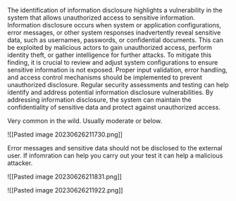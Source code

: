The identification of information disclosure highlights a vulnerability in the system that allows unauthorized access to sensitive information. Information disclosure occurs when system or application configurations, error messages, or other system responses inadvertently reveal sensitive data, such as usernames, passwords, or confidential documents. This can be exploited by malicious actors to gain unauthorized access, perform identity theft, or gather intelligence for further attacks. To mitigate this finding, it is crucial to review and adjust system configurations to ensure sensitive information is not exposed. Proper input validation, error handling, and access control mechanisms should be implemented to prevent unauthorized disclosure. Regular security assessments and testing can help identify and address potential information disclosure vulnerabilities. By addressing information disclosure, the system can maintain the confidentiality of sensitive data and protect against unauthorized access.

Very common in the wild. Usually moderate or below.

![[Pasted image 20230626211730.png]]

Error messages and sensitive data should not be disclosed to the external user. If infomration can help you carry out your test it can help a malicious attacker.

![[Pasted image 20230626211831.png]]

![[Pasted image 20230626211922.png]]
